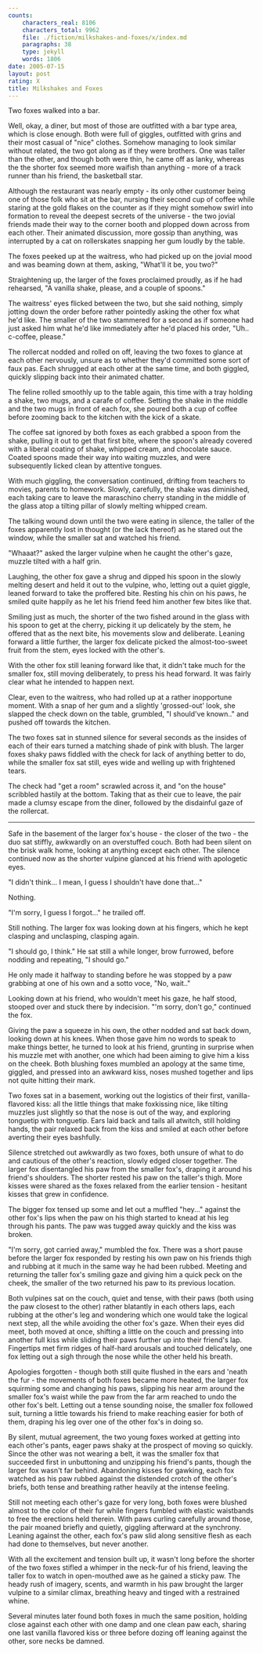 ```yaml
---
counts:
    characters_real: 8106
    characters_total: 9962
    file: ./fiction/milkshakes-and-foxes/x/index.md
    paragraphs: 38
    type: jekyll
    words: 1806
date: 2005-07-15
layout: post
rating: X
title: Milkshakes and Foxes
---
```


Two foxes walked into a bar.

Well, okay, a diner, but most of those are outfitted with a bar type area,
which is close enough.  Both were full of giggles, outfitted with grins and
their most casual of "nice" clothes.  Somehow managing to look similar without
related, the two got along as if they were brothers.  One was taller than the
other, and though both were thin, he came off as lanky, whereas the the shorter
fox seemed more waifish than anything - more of a track runner than his friend,
the basketball star.

Although the restaurant was nearly empty - its only other customer being one of
those folk who sit at the bar, nursing their second cup of coffee while staring
at the gold flakes on the counter as if they might somehow swirl into formation
to reveal the deepest secrets of the universe - the two jovial friends made
their way to the corner booth and plopped down across from each other.  Their
animated discussion, more gossip than anything, was interrupted by a cat on
rollerskates snapping her gum loudly by the table.

The foxes peeked up at the waitress, who had picked up on the jovial mood and
was beaming down at them, asking, "What'll it be, you two?"

Straightening up, the larger of the foxes proclaimed proudly, as if he had
rehearsed, "A vanilla shake, please, and a couple of spoons."

The waitress' eyes flicked between the two, but she said nothing, simply
jotting down the order before rather pointedly asking the other fox what he'd
like.  The smaller of the two stammered for a second as if someone had just
asked him what he'd like immediately after he'd placed his order, "Uh..
c-coffee, please."

The rollercat nodded and rolled on off, leaving the two foxes to glance at each
other nervously, unsure as to whether they'd committed some sort of faux pas.
Each shrugged at each other at the same time, and both giggled, quickly
slipping back into their animated chatter.

The feline rolled smoothly up to the table again, this time with a tray holding
a shake, two mugs, and a carafe of coffee.  Setting the shake in the middle and
the two mugs in front of each fox, she poured both a cup of coffee before
zooming back to the kitchen with the kick of a skate.

The coffee sat ignored by both foxes as each grabbed a spoon from the shake,
pulling it out to get that first bite, where the spoon's already covered with a
liberal coating of shake, whipped cream, and chocolate sauce.  Coated spoons
made their way into waiting muzzles, and were subsequently licked clean by
attentive tongues.

With much giggling, the conversation continued, drifting from teachers to
movies, parents to homework.  Slowly, carefully, the shake was diminished, each
taking care to leave the maraschino cherry standing in the middle of the glass
atop a tilting pillar of slowly melting whipped cream.

The talking wound down until the two were eating in silence, the taller of the
foxes apparently lost in thought (or the lack thereof) as he stared out the
window, while the smaller sat and watched his friend.

"Whaaat?" asked the larger vulpine when he caught the other's gaze, muzzle
tilted with a half grin.

Laughing, the other fox gave a shrug and dipped his spoon in the slowly melting
desert and held it out to the vulpine, who, letting out a quiet giggle, leaned
forward to take the proffered bite.  Resting his chin on his paws, he smiled
quite happily as he let his friend feed him another few bites like that.

Smiling just as much, the shorter of the two fished around in the glass with
his spoon to get at the cherry, picking it up delicately by the stem, he
offered that as the next bite, his movements slow and deliberate.  Leaning
forward a little further, the larger fox delicate picked the almost-too-sweet
fruit from the stem, eyes locked with the other's.  

With the other fox still leaning forward like that, it didn't take much for the
smaller fox, still moving deliberately, to press his head forward.  It was
fairly clear what he intended to happen next.

Clear, even to the waitress, who had rolled up at a rather inopportune moment.
With a snap of her gum and a slightly 'grossed-out' look, she slapped the check
down on the table, grumbled, "I should've known.." and pushed off towards the
kitchen.

The two foxes sat in stunned silence for several seconds as the insides of each
of their ears turned a matching shade of pink with blush.  The larger foxes
shaky paws fiddled with the check for lack of anything better to do, while the
smaller fox sat still, eyes wide and welling up with frightened tears.

The check had "get a room" scrawled across it, and "on the house" scribbled
hastily at the bottom.  Taking that as their cue to leave, the pair made a
clumsy escape from the diner, followed by the disdainful gaze of the rollercat.

-----

Safe in the basement of the larger fox's house - the closer of the two - the
duo sat stiffly, awkwardly on an overstuffed couch.  Both had been silent on
the brisk walk home, looking at anything except each other.  The silence
continued now as the shorter vulpine glanced at his friend with apologetic
eyes.

"I didn't think... I mean, I guess I shouldn't have done that..."

Nothing.

"I'm sorry, I guess I forgot..." he trailed off.

Still nothing.  The larger fox was looking down at his fingers, which he kept
clasping and unclasping, clasping again.

"I should go, I think."  He sat still a while longer, brow furrowed, before
nodding and repeating, "I should go."

He only made it halfway to standing before he was stopped by a paw grabbing at
one of his own and a sotto voce, "No, wait.."

Looking down at his friend, who wouldn't meet his gaze, he half stood, stooped
over and stuck there by indecision.  "'m sorry, don't go," continued the fox.

Giving the paw a squeeze in his own, the other nodded and sat back down,
looking down at his knees.  When those gave him no words to speak to make
things better, he turned to look at his friend, grunting in surprise when his
muzzle met with another, one which had been aiming to give him a kiss on the
cheek.  Both blushing foxes mumbled an apology at the same time, giggled, and
pressed into an awkward kiss, noses mushed together and lips not quite hitting
their mark.

Two foxes sat in a basement, working out the logistics of their first,
vanilla-flavored kiss: all the little things that make foxkissing nice, like
tilting muzzles just slightly so that the nose is out of the way, and exploring
tonguetip with tonguetip.  Ears laid back and tails all atwitch, still holding
hands, the pair relaxed back from the kiss and smiled at each other before
averting their eyes bashfully.

Silence stretched out awkwardly as two foxes, both unsure of what to do and
cautious of the other's reaction, slowly edged closer together.  The larger fox
disentangled his paw from the smaller fox's, draping it around his friend's
shoulders.  The shorter rested his paw on the taller's thigh.  More kisses were
shared as the foxes relaxed from the earlier tension - hesitant kisses that
grew in confidence.

The bigger fox tensed up some and let out a muffled "hey..." against the other
fox's lips when the paw on his thigh started to knead at his leg through his
pants.  The paw was tugged away quickly and the kiss was broken.

"I'm sorry, got carried away," mumbled the fox.  There was a short pause before
the larger fox responded by resting his own paw on his friends thigh and
rubbing at it much in the same way he had been rubbed.  Meeting and returning
the taller fox's smiling gaze and giving him a quick peck on the cheek, the
smaller of the two returned his paw to its previous location.

Both vulpines sat on the couch, quiet and tense, with their paws (both using
the paw closest to the other) rather blatantly in each others laps, each
rubbing at the other's leg and wondering which one would take the logical next
step, all the while avoiding the other fox's gaze.  When their eyes did meet,
both moved at once, shifting a little on the couch and pressing into another
full kiss while sliding their paws further up into their friend's lap.
Fingertips met firm ridges of half-hard arousals and touched delicately, one
fox letting out a sigh through the nose while the other held his breath.

Apologies forgotten - though both still quite flushed in the ears and 'neath
the fur - the movements of both foxes became more heated, the larger fox
squirming some and changing his paws, slipping his near arm around the smaller
fox's waist while the paw from the far arm reached to undo the other fox's
belt.  Letting out a tense sounding noise, the smaller fox followed suit,
turning a little towards his friend to make reaching easier for both of them,
draping his leg over one of the other fox's in doing so.

By silent, mutual agreement, the two young foxes worked at getting into each
other's pants, eager paws shaky at the prospect of moving so quickly.  Since
the other was not wearing a belt, it was the smaller fox that succeeded first
in unbuttoning and unzipping his friend's pants, though the larger fox wasn't
far behind.  Abandoning kisses for gawking, each fox watched as his paw rubbed
against the distended crotch of the other's briefs, both tense and breathing
rather heavily at the intense feeling.

Still not meeting each other's gaze for very long, both foxes were blushed
almost to the color of their fur while fingers fumbled with elastic waistbands
to free the erections held therein.  With paws curling carefully around those,
the pair moaned briefly and quietly, giggling afterward at the synchrony.
Leaning against the other, each fox's paw slid along sensitive flesh as each
had done to themselves, but never another.

With all the excitement and tension built up, it wasn't long before the shorter
of the two foxes stifled a whimper in the neck-fur of his friend, leaving the
taller fox to watch in open-mouthed awe as he gained a sticky paw.  The heady
rush of imagery, scents, and warmth in his paw brought the larger vulpine to a
similar climax, breathing heavy and tinged with a restrained whine.

Several minutes later found both foxes in much the same position, holding close
against each other with one damp and one clean paw each, sharing one last
vanilla flavored kiss or three before dozing off leaning against the other,
sore necks be damned.
